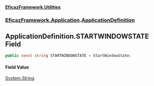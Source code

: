 #### [EficazFramework.Utilities](EficazFrameworkUtilities.md 'EficazFramework Utilities')
### [EficazFramework.Application](EficazFrameworkUtilities.md#EficazFramework.Application 'EficazFramework.Application').[ApplicationDefinition](EficazFramework.Application/ApplicationDefinition.md 'EficazFramework.Application.ApplicationDefinition')

## ApplicationDefinition.STARTWINDOWSTATE Field

```csharp
public const string STARTWINDOWSTATE = StartWindowState;
```

#### Field Value
[System.String](https://docs.microsoft.com/en-us/dotnet/api/System.String 'System.String')